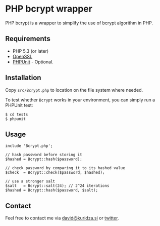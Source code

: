 PHP bcrypt wrapper
=======

PHP bcrypt is a wrapper to simplify the use of bcrypt algorithm in PHP.


Requirements
------------

* PHP 5.3 (or later)
* [OpenSSL](http://www.php.net/manual/en/openssl.requirements.php)
* [PHPUnit](https://github.com/sebastianbergmann/phpunit/) - Optional.


Installation
------------

Copy `src/Bcrypt.php` to location on the file system where needed.

To test whether `Bcrypt` works in your environment, you can simply run a PHPUnit test:

    $ cd tests
    $ phpunit


Usage
-------------

    include 'Bcrypt.php';

    // hash password before storing it
    $hashed = Bcrypt::hash($password);

    // check password by comparing it to its hashed value
    $check  = Bcrypt::check($password, $hashed);

    // use a stronger salt
    $salt   = Bcrypt::salt(24); // 2^24 iterations
    $hashed = Bcrypt::hash($password, $salt);


Contact
---------------------------------

Feel free to contact me via david@kuridza.si or [twitter](http://twitter.com/davidkuridza).